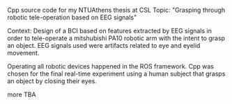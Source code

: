 Cpp source code for my NTUAthens thesis at CSL
Topic: "Grasping through robotic tele-operation based on EEG signals"

Context: Design of a BCI based on features extracted by EEG signals in order to tele-operate a mitshubishi PA10 robotic arm with the intent to grasp an object. EEG signals used were artifacts related to eye and eyelid movement.

Operating all robotic devices happened in the ROS framework. Cpp was chosen for the final real-time experiment using a human subject that grasps an object by closing their eyes.

more TBA